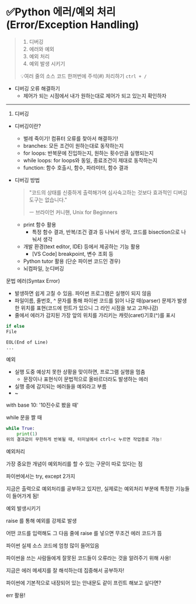 # ✅Python 에러/예외 처리(Error/Exception Handling)

> 1. 디버깅
> 2. 에러와 예외
> 3. 예외 처리
> 4. 예외 발생 시키기
>
> 💡여러 줄의 소스 코드 한꺼번에 주석(#) 처리하기 `ctrl + /`



- 디버깅 오류 해결하기
  - 제어가 되는 시점에서 내가 원하는대로 제어가 되고 있는지 확인하자



---



1. 디버깅

- 디버깅이란?
  - 벌레 죽이기! 컴퓨터 오류를 찾아서 해결하기!
  - branches: 모든 조건이 원하는대로 동작하는지
  - for loops: 반복문에 진입하는지, 원하는 횟수만큼 실행되는지
  - while loops: for loops와 동일, 종료조건이 제대로 동작하는지
  - function: 함수 호출시, 함수, 파라미터, 함수 결과



- 디버깅 방법

  > "코드의 상태를 신중하게 출력해가며 심사숙고하는 것보다 효과적인 디버깅 도구는 없습니다."
  >
  > ㅡ 브라이언 커니핸, Unix for Beginners

  - print 함수 활용
    - 특정 함수 결과, 반복/조건 결과 등 나눠서 생각, 코드를 bisection으로 나눠서 생각
  - 개발 환경(text editor, IDE) 등에서 제공하는 기능 활용
    - [VS Code] breakpoint, 변수 조회 등
  - Python tutor 활용 (단순 파이썬 코드인 경우)
  - 뇌컴파일, 눈디버깅



문법 에러(Syntax Error)

* 발생하면 쉽게 고칠 수 있음. 파이썬 프로그램은 실행이 되지 않음
* 파일이름, 줄번호, ^ 문자를 통해 파이썬 코드를 읽어 나갈 때(parser) 문제가 발생한 위치를 표현(코드에 힌트가 있으니 그 라인 시점을 보고 고쳐나감)
* 줄에서 에러가 감지된 가장 앞의 위치를 가리키는 캐럿(caret)기호(^)를 표시

```python
if else
File 

EOL(End of Line)
...

```



예외

* 실행 도중 예상치 못한 상황을 맞이하면, 프로그램 실행을 멈춤
  * 문장이나 표현식이 문법적으로 올바르더라도 발생하는 에러
* 실행 중에 감지되는 에러들을 예외라고 부름
* ~

with base 10: '10진수로 봤을 때'

while 문을 짤 때

```python
while True:
    print(1)
위의 결과값이 무한하게 반복될 때, 터미널에서 ctrl+c 누르면 작업종료 가능!
```



예외처리

가장 중요한 개념이 예외처리를 할 수 있는 구문이 따로 있다는 점

파이썬에서는 try, except 2가지

지금은 출력으로 예외처리를 공부하고 있지만, 실제로는 예외처리 부분에 특정한 기능들이 들어가게 됨!



예외 발생시키기

raise 를 통해 예외를 강제로 발생

어떤 코드를 입력해도 그 다음 줄에 raise 를 넣으면 무조건 에러 코드가 뜸

파이썬 실제 소스 코드에 엄청 많이 들어있음

파이썬을 쓰는 사람들에게 잘못된 코드들이 오류라는 것을 알려주기 위해 사용!

지금은 에러 메세지를 잘 해석하는데 집중해서 공부하자!

파이썬에 기본적으로 내장되어 있는 안내문도 같이 프린트 해보고 싶다면?

err 활용!



